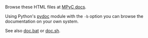 Browse these HTML files at [MPyC docs](https://lschoe.github.io/mpyc/).

Using Python's [pydoc](https://docs.python.org/3/library/pydoc.html) module with the `-b` option you can browse the documentation on your own system.

See also [doc.bat](doc.bat) or [doc.sh](doc.sh).